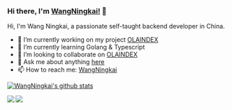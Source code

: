 ### Hi there, I'm [WangNingkai!](https://wangningkai.github.io) 👋


Hi, I'm Wang Ningkai, a passionate self-taught backend developer in China.

- 🔭 I’m currently working on my project [OLAINDEX](https://github.com/WangNingkai/OLAINDEX)
- 🌱 I’m currently learning Golang & Typescript
- 👯 I’m looking to collaborate on [OLAINDEX](https://github.com/WangNingkai/OLAINDEX)
- 💬 Ask me about anything [here](https://github.com/WangNingkai/WangNingkai/issues)
- 📫 How to reach me: [WangNingkai](mailto:i@ningkai.wang)


[![WangNingkai's github stats](https://github-readme-stats.anuraghazra1.vercel.app/api?username=wangningkai&show_icons=true&title_color=fff&icon_color=79ff97&text_color=9f9f9f&bg_color=151515)](https://github.com/anuraghazra/github-readme-stats)

<a href="https://github.com/anuraghazra/github-readme-stats">
  <img align="left" src="https://github-readme-stats.anuraghazra1.vercel.app/api/pin/?username=wangningkai&repo=olaindex&title_color=fff&icon_color=79ff97&text_color=9f9f9f&bg_color=151515" />
</a>

<a href="https://github.com/anuraghazra/github-readme-stats">
  <img align="left" src="https://github-readme-stats.anuraghazra1.vercel.app/api/pin/?username=inhere&repo=php-console&title_color=fff&icon_color=79ff97&text_color=9f9f9f&bg_color=151515" />
</a>
